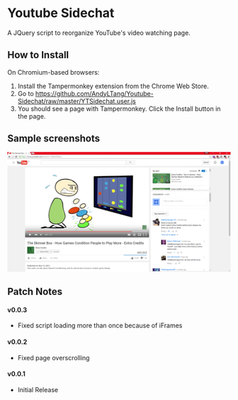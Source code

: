 # Youtube Sidechat
A JQuery script to reorganize YouTube's video watching page. 

## How to Install
On Chromium-based browsers:
1. Install the Tampermonkey extension from the Chrome Web Store.
2. Go to https://github.com/AndyLTang/Youtube-Sidechat/raw/master/YTSidechat.user.js
3. You should see a page with Tampermonkey. Click the Install button in the page.

## Sample screenshots

![Example 1](Screenshots/example-01.png)

## Patch Notes

#### v0.0.3 
 * Fixed script loading more than once because of iFrames
#### v0.0.2 
 * Fixed page overscrolling
#### v0.0.1 
 * Initial Release